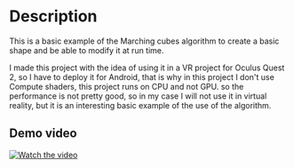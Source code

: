 # Description
This is a basic example of the Marching cubes algorithm to create a basic shape and be able to modify it at run time.

I made this project with the idea of using it in a VR project for Oculus Quest 2, so I have to deploy it for Android, that is why in this project I don't use Compute shaders, this project runs on CPU and not GPU. so the performance is not pretty good, so in my case I will not use it in virtual reality, but it is an interesting basic example of the use of the algorithm.

## Demo video

[![Watch the video](https://img.youtube.com/vi/4R6cCIyMNo8/maxresdefault.jpg)](https://youtu.be/4R6cCIyMNo8)
